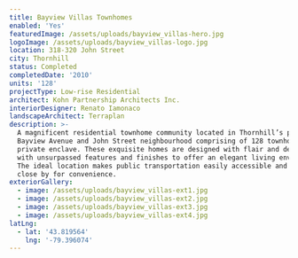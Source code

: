 ```yaml
---
title: Bayview Villas Townhomes
enabled: 'Yes'
featuredImage: /assets/uploads/bayview_villas-hero.jpg
logoImage: /assets/uploads/bayview_villas-logo.jpg
location: 318-320 John Street
city: Thornhill
status: Completed
completedDate: '2010'
units: '128'
projectType: Low-rise Residential
architect: Kohn Partnership Architects Inc.
interiorDesigner: Renato Iamonaco
landscapeArchitect: Terraplan
description: >-
  A magnificent residential townhome community located in Thornhill’s popular
  Bayview Avenue and John Street neighbourhood comprising of 128 townhomes on a
  private enclave. These exquisite homes are designed with flair and detailed
  with unsurpassed features and finishes to offer an elegant living environment.
  The ideal location makes public transportation easily accessible and amenities
  close by for convenience.
exteriorGallery:
  - image: /assets/uploads/bayview_villas-ext1.jpg
  - image: /assets/uploads/bayview_villas-ext2.jpg
  - image: /assets/uploads/bayview_villas-ext3.jpg
  - image: /assets/uploads/bayview_villas-ext4.jpg
latLng:
  - lat: '43.819564'
    lng: '-79.396074'
---
```


